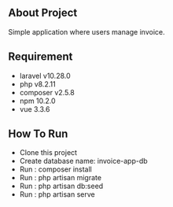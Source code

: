 ## About Project

Simple application where users manage invoice.

## Requirement

- laravel v10.28.0
- php v8.2.11
- composer v2.5.8
- npm 10.2.0
- vue 3.3.6

## How To Run

- Clone this project
- Create database name: invoice-app-db
- Run : composer install
- Run : php artisan migrate
- Run : php artisan db:seed
- Run : php artisan serve